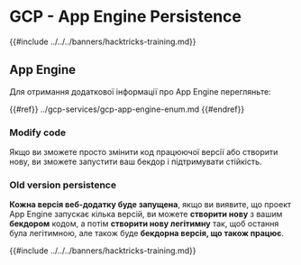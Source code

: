 # GCP - App Engine Persistence

{{#include ../../../banners/hacktricks-training.md}}

## App Engine

Для отримання додаткової інформації про App Engine перегляньте:

{{#ref}}
../gcp-services/gcp-app-engine-enum.md
{{#endref}}

### Modify code

Якщо ви зможете просто змінити код працюючої версії або створити нову, ви зможете запустити ваш бекдор і підтримувати стійкість.

### Old version persistence

**Кожна версія веб-додатку буде запущена**, якщо ви виявите, що проект App Engine запускає кілька версій, ви можете **створити нову** з вашим **бекдором** кодом, а потім **створити нову легітимну** так, щоб остання була легітимною, але також буде **бекдорна версія, що також працює**.

{{#include ../../../banners/hacktricks-training.md}}

